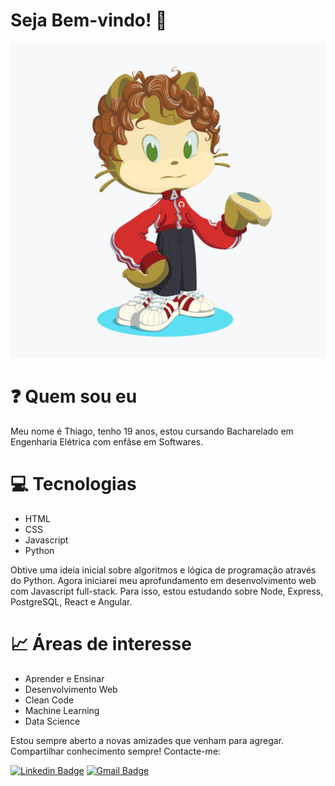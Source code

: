 # Seja Bem-vindo! 👋

<p align="center" style="display: block; align-items: center;">
  <img alt="image" title="#Octocat" src="./assets/octocat.png" width="600px">
</p>

# :question: Quem sou eu

Meu nome é Thiago, tenho 19 anos, estou cursando Bacharelado em Engenharia Elétrica com enfâse em Softwares.

# :computer: Tecnologias

- HTML
- CSS
- Javascript
- Python

Obtive uma ideia inicial sobre algoritmos e lógica de programação através do Python.
Agora iniciarei meu aprofundamento em desenvolvimento web com Javascript full-stack.
Para isso, estou estudando sobre Node, Express, PostgreSQL, React e Angular.

# :chart_with_upwards_trend: Áreas de interesse


- Aprender e Ensinar
- Desenvolvimento Web
- Clean Code
- Machine Learning
- Data Science


Estou sempre aberto a novas amizades que venham para agregar. Compartilhar conhecimento sempre! Contacte-me:

[![Linkedin Badge](https://img.shields.io/badge/-Thiago-blue?style=flat-square&logo=Linkedin&logoColor=white&link=https://www.linkedin.com/in/thiagogre/)](https://www.linkedin.com/in/thiagogre/) 
[![Gmail Badge](https://img.shields.io/badge/-thiagoluiz_16@hotmail.com-c14438?style=flat-square&logo=Gmail&logoColor=white&link=mailto:thiagoluiz_16@hotmail.com)](mailto:thiagoluiz_16@hotmail.com)
